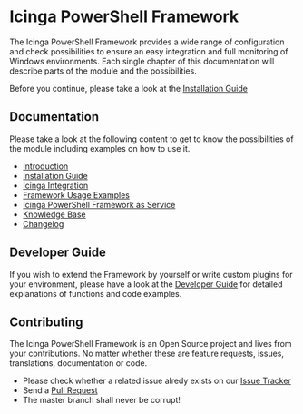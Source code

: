 Icinga PowerShell Framework
==============

The Icinga PowerShell Framework provides a wide range of configuration and check possibilities to ensure an easy integration and full monitoring of Windows environments.
Each single chapter of this documentation will describe parts of the module and the possibilities.

Before you continue, please take a look at the [Installation Guide](doc/02-Installation.md)

Documentation
-------------

Please take a look at the following content to get to know the possibilities of the module including examples on how to use it.

* [Introduction](doc/01-Introduction.md)
* [Installation Guide](doc/02-Installation.md)
* [Icinga Integration](doc/05-Icinga-Integration.md)
* [Framework Usage Examples](doc/06-Framework-Usage.md)
* [Icinga PowerShell Framework as Service](doc/service/01-Install-Service.md)
* [Knowledge Base](doc/10-Knowledge-Base.md)
* [Changelog](doc/31-Changelog.md)

Developer Guide
------------

If you wish to extend the Framework by yourself or write custom plugins for your environment, please have a look at the [Developer Guide](doc/04-Developer-Guide.md) for detailed explanations of functions and code examples.

Contributing
------------

The Icinga PowerShell Framework is an Open Source project and lives from your contributions. No matter whether these are feature requests, issues, translations, documentation or code.

* Please check whether a related issue alredy exists on our [Issue Tracker](https://github.com/Icinga/icinga-powershell-framework/issues)
* Send a [Pull Request](https://github.com/Icinga/icinga-powershell-framework/pulls)
* The master branch shall never be corrupt!
